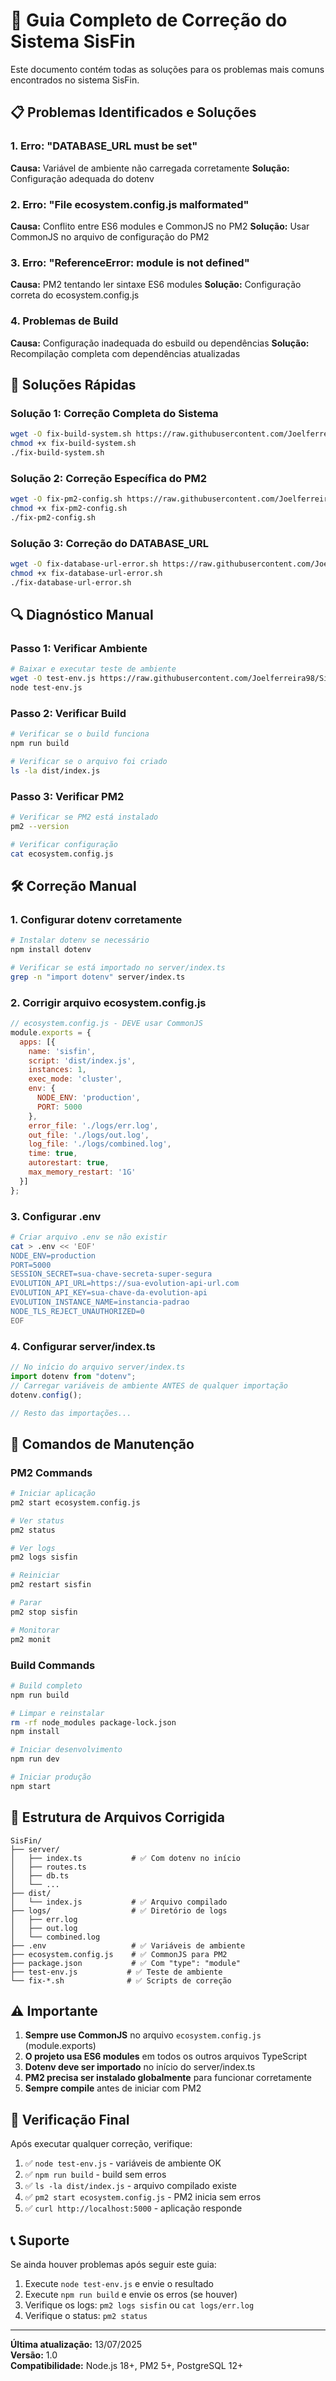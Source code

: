 # 🔧 Guia Completo de Correção do Sistema SisFin

Este documento contém todas as soluções para os problemas mais comuns encontrados no sistema SisFin.

## 📋 Problemas Identificados e Soluções

### 1. Erro: "DATABASE_URL must be set"
**Causa:** Variável de ambiente não carregada corretamente
**Solução:** Configuração adequada do dotenv

### 2. Erro: "File ecosystem.config.js malformated"
**Causa:** Conflito entre ES6 modules e CommonJS no PM2
**Solução:** Usar CommonJS no arquivo de configuração do PM2

### 3. Erro: "ReferenceError: module is not defined"
**Causa:** PM2 tentando ler sintaxe ES6 modules
**Solução:** Configuração correta do ecosystem.config.js

### 4. Problemas de Build
**Causa:** Configuração inadequada do esbuild ou dependências
**Solução:** Recompilação completa com dependências atualizadas

## 🚀 Soluções Rápidas

### Solução 1: Correção Completa do Sistema
```bash
wget -O fix-build-system.sh https://raw.githubusercontent.com/Joelferreira98/SisFin/main/fix-build-system.sh
chmod +x fix-build-system.sh
./fix-build-system.sh
```

### Solução 2: Correção Específica do PM2
```bash
wget -O fix-pm2-config.sh https://raw.githubusercontent.com/Joelferreira98/SisFin/main/fix-pm2-config.sh
chmod +x fix-pm2-config.sh
./fix-pm2-config.sh
```

### Solução 3: Correção do DATABASE_URL
```bash
wget -O fix-database-url-error.sh https://raw.githubusercontent.com/Joelferreira98/SisFin/main/fix-database-url-error.sh
chmod +x fix-database-url-error.sh
./fix-database-url-error.sh
```

## 🔍 Diagnóstico Manual

### Passo 1: Verificar Ambiente
```bash
# Baixar e executar teste de ambiente
wget -O test-env.js https://raw.githubusercontent.com/Joelferreira98/SisFin/main/test-env.js
node test-env.js
```

### Passo 2: Verificar Build
```bash
# Verificar se o build funciona
npm run build

# Verificar se o arquivo foi criado
ls -la dist/index.js
```

### Passo 3: Verificar PM2
```bash
# Verificar se PM2 está instalado
pm2 --version

# Verificar configuração
cat ecosystem.config.js
```

## 🛠️ Correção Manual

### 1. Configurar dotenv corretamente
```bash
# Instalar dotenv se necessário
npm install dotenv

# Verificar se está importado no server/index.ts
grep -n "import dotenv" server/index.ts
```

### 2. Corrigir arquivo ecosystem.config.js
```javascript
// ecosystem.config.js - DEVE usar CommonJS
module.exports = {
  apps: [{
    name: 'sisfin',
    script: 'dist/index.js',
    instances: 1,
    exec_mode: 'cluster',
    env: {
      NODE_ENV: 'production',
      PORT: 5000
    },
    error_file: './logs/err.log',
    out_file: './logs/out.log',
    log_file: './logs/combined.log',
    time: true,
    autorestart: true,
    max_memory_restart: '1G'
  }]
};
```

### 3. Configurar .env
```bash
# Criar arquivo .env se não existir
cat > .env << 'EOF'
NODE_ENV=production
PORT=5000
SESSION_SECRET=sua-chave-secreta-super-segura
EVOLUTION_API_URL=https://sua-evolution-api-url.com
EVOLUTION_API_KEY=sua-chave-da-evolution-api
EVOLUTION_INSTANCE_NAME=instancia-padrao
NODE_TLS_REJECT_UNAUTHORIZED=0
EOF
```

### 4. Configurar server/index.ts
```typescript
// No início do arquivo server/index.ts
import dotenv from "dotenv";
// Carregar variáveis de ambiente ANTES de qualquer importação
dotenv.config();

// Resto das importações...
```

## 📝 Comandos de Manutenção

### PM2 Commands
```bash
# Iniciar aplicação
pm2 start ecosystem.config.js

# Ver status
pm2 status

# Ver logs
pm2 logs sisfin

# Reiniciar
pm2 restart sisfin

# Parar
pm2 stop sisfin

# Monitorar
pm2 monit
```

### Build Commands
```bash
# Build completo
npm run build

# Limpar e reinstalar
rm -rf node_modules package-lock.json
npm install

# Iniciar desenvolvimento
npm run dev

# Iniciar produção
npm start
```

## 🔧 Estrutura de Arquivos Corrigida

```
SisFin/
├── server/
│   ├── index.ts           # ✅ Com dotenv no início
│   ├── routes.ts
│   ├── db.ts
│   └── ...
├── dist/
│   └── index.js           # ✅ Arquivo compilado
├── logs/                  # ✅ Diretório de logs
│   ├── err.log
│   ├── out.log
│   └── combined.log
├── .env                   # ✅ Variáveis de ambiente
├── ecosystem.config.js    # ✅ CommonJS para PM2
├── package.json           # ✅ Com "type": "module"
├── test-env.js           # ✅ Teste de ambiente
└── fix-*.sh              # ✅ Scripts de correção
```

## ⚠️ Importante

1. **Sempre use CommonJS** no arquivo `ecosystem.config.js` (module.exports)
2. **O projeto usa ES6 modules** em todos os outros arquivos TypeScript
3. **Dotenv deve ser importado** no início do server/index.ts
4. **PM2 precisa ser instalado globalmente** para funcionar corretamente
5. **Sempre compile** antes de iniciar com PM2

## 🎯 Verificação Final

Após executar qualquer correção, verifique:

1. ✅ `node test-env.js` - variáveis de ambiente OK
2. ✅ `npm run build` - build sem erros
3. ✅ `ls -la dist/index.js` - arquivo compilado existe
4. ✅ `pm2 start ecosystem.config.js` - PM2 inicia sem erros
5. ✅ `curl http://localhost:5000` - aplicação responde

## 📞 Suporte

Se ainda houver problemas após seguir este guia:

1. Execute `node test-env.js` e envie o resultado
2. Execute `npm run build` e envie os erros (se houver)
3. Verifique os logs: `pm2 logs sisfin` ou `cat logs/err.log`
4. Verifique o status: `pm2 status`

---

**Última atualização:** 13/07/2025  
**Versão:** 1.0  
**Compatibilidade:** Node.js 18+, PM2 5+, PostgreSQL 12+